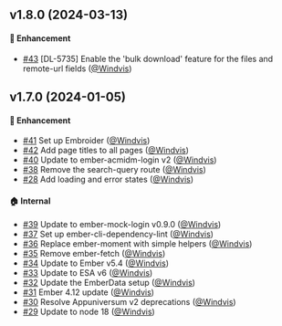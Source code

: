 ## v1.8.0 (2024-03-13)

#### :rocket: Enhancement
* [#43](https://github.com/lblod/frontend-public-decisions/pull/43) [DL-5735] Enable the 'bulk download' feature for the files and remote-url fields ([@Windvis](https://github.com/Windvis))

## v1.7.0 (2024-01-05)

#### :rocket: Enhancement
* [#41](https://github.com/lblod/frontend-public-decisions/pull/41) Set up Embroider ([@Windvis](https://github.com/Windvis))
* [#42](https://github.com/lblod/frontend-public-decisions/pull/42) Add page titles to all pages ([@Windvis](https://github.com/Windvis))
* [#40](https://github.com/lblod/frontend-public-decisions/pull/40) Update to ember-acmidm-login v2 ([@Windvis](https://github.com/Windvis))
* [#38](https://github.com/lblod/frontend-public-decisions/pull/38) Remove the search-query route ([@Windvis](https://github.com/Windvis))
* [#28](https://github.com/lblod/frontend-public-decisions/pull/28) Add loading and error states ([@Windvis](https://github.com/Windvis))

#### :house: Internal
* [#39](https://github.com/lblod/frontend-public-decisions/pull/39) Update to ember-mock-login v0.9.0 ([@Windvis](https://github.com/Windvis))
* [#37](https://github.com/lblod/frontend-public-decisions/pull/37) Set up ember-cli-dependency-lint ([@Windvis](https://github.com/Windvis))
* [#36](https://github.com/lblod/frontend-public-decisions/pull/36) Replace ember-moment with simple helpers ([@Windvis](https://github.com/Windvis))
* [#35](https://github.com/lblod/frontend-public-decisions/pull/35) Remove ember-fetch ([@Windvis](https://github.com/Windvis))
* [#34](https://github.com/lblod/frontend-public-decisions/pull/34) Update to Ember v5.4 ([@Windvis](https://github.com/Windvis))
* [#33](https://github.com/lblod/frontend-public-decisions/pull/33) Update to ESA v6 ([@Windvis](https://github.com/Windvis))
* [#32](https://github.com/lblod/frontend-public-decisions/pull/32) Update the EmberData setup ([@Windvis](https://github.com/Windvis))
* [#31](https://github.com/lblod/frontend-public-decisions/pull/31) Ember 4.12 update ([@Windvis](https://github.com/Windvis))
* [#30](https://github.com/lblod/frontend-public-decisions/pull/30) Resolve Appuniversum v2 deprecations ([@Windvis](https://github.com/Windvis))
* [#29](https://github.com/lblod/frontend-public-decisions/pull/29) Update to node 18 ([@Windvis](https://github.com/Windvis))
